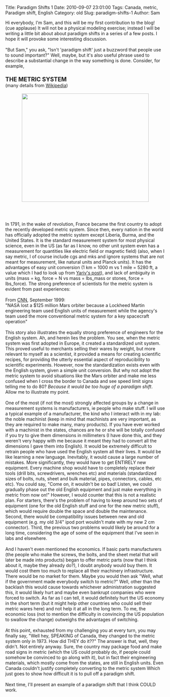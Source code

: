 Title: Paradigm Shifts 1
Date: 2010-09-07 23:01:00
Tags: Canada, metric, Paradigm shift, English
Category: old
Slug: paradigm-shifts-1
Author: Sam

<div class="im"><div>Hi everybody, I'm Sam, and this will be my first contribution to the  blog! (cue applause) It will not be a physical modeling exercise;  instead I will be writing a little bit about about paradigm shifts in a  series of a few posts. I hope it will provoke some interesting discussion.<br /><br />"But Sam," you ask, "Isn't 'paradigm shift' just a buzzword that people use to sound important?"  Well, maybe, but it's also useful phrase used to describe a  substantial change in the way something is done. Consider, for example,<br /><span style="font-size: 130%; font-weight: bold;"><br />THE METRIC SYSTEM</span><br />(many details from <a href="http://en.wikipedia.org/wiki/Metric_system" target="_blank">Wikipedia</a>)<br /><br /><a href="http://www.debateitout.com/wp-content/uploads/2009/11/metric-system.jpg" onblur="try {parent.deselectBloggerImageGracefully();} catch(e) {}"><img alt="" border="0" src="http://www.debateitout.com/wp-content/uploads/2009/11/metric-system.jpg" style="cursor: pointer; display: block; height: 340px; margin: 0px auto 10px; text-align: center; width: 400px;" /></a><br /><br /><br /><a name='more'></a>In  1791, in the wake of revolution, France became the first country to  adopt the recently developed metric system. Since then, every nation in  the world has officially adopted the metric system except Liberia,  Burma, and the United States. It is the standard measurement system for  most physical science, even in the US (as far as I know, no other unit  system even has a measurement for quantities like electric field or  magnetic field) (also, when I say metric, I of course include cgs and  mks and ignore systems that are not meant for measurement, like natural  units and Planck units). It has the advantages of easy unit conversion  (1 km = 1000 m vs 1 mile = 5280 ft, a value which I had to look up from <a href="http://thevirtuosi.blogspot.com/2010/09/remembering-two-things.html">Yariv's  post</a>), and lack of ambiguity in units (mass = kg, force = N vs mass =  lbs_mass or stones, force = lbs_force). The strong preference of  scientists for the metric system is evident from past experiences:<br /><br />From <a href="http://www.cnn.com/TECH/space/9909/30/mars.metric.02/">CNN</a>, September 1999:<br />"NASA lost a $125 million Mars orbiter because a Lockheed Martin  engineering team used English units of measurement while the agency's  team used the more conventional metric system for a key spacecraft  operation"<br /><br />This story also illustrates the equally strong  preference of engineers for the English system. Ah, and herein lies the  problem. You see, when the metric system was first adopted in Europe, it  created a standardized unit system. This proved useful to merchants  selling their wares by weight, but more relevant to myself as a  scientist, it provided a means for creating scientific recipes, for  providing the utterly essential aspect of reproducibility to scientific  experiments. However, now the standardization exists even with the  English system, given a simple unit conversion. But why not adopt the metric system to avoid situations like the Mars orbiter and make me  less confused when I cross the border to Canada and see speed limit  signs telling me to do 80? <i>Because it would be too huge of a paradigm shift</i>. Allow me to illustrate my point.<br /><br /></div>One of the most (if not the most) strongly affected groups by a  change in measurement systems is manufacturers, ie people who make  stuff. I will use a typical example of a manufacturer, the kind who I  interact with in my lab: the noble machinist (keep in mind that machinists are very important, as they are required to make many, many products). If  you have ever worked with a machinist in the states, chances are he or  she will be totally confused if you try to give them dimensions in  millimeters (I have done this, and they weren't very happy with me  because it meant they had to convert all the dimensions I gave them into  English). It would be extremely difficult to retrain people who have  used the English system all their lives. It would be like learning a new  language. Inevitably, it would cause a large number of mistakes. More  significantly, they would have to get ENTIRELY new equipment. Every  machine shop would have to completely replace their tools (drill bits,  screwdrivers, wrenches etc) and materials (standardized sizes of bolts,  nuts, sheet and bulk material, pipes, connectors, cables, etc etc). You could say, "Come on, it wouldn't be so bad! Listen, we  could  gradually phase out the old English equipment and just make everything  in metric from now on!" However, I would counter that this is not a  realistic plan. For starters, there's the problem of having to keep  around two sets of equipment (one for the old English stuff and one for  the new metric stuff), which would require double the space and double  the maintenance. Second, there would be compatibility issues between new and  old equipment (e.g. my old 3/4" ipod port wouldn't mate with my new 2 cm connector). Third, the previous two problems would likely be around  for a long time, considering the age of some of the equipment that I've  seen in labs and elsewhere.</div><br />And I haven't even mentioned the economics. If basic parts  manufacturers (the people who make the screws, the bolts, and the sheet  metal that will later be made into products) began to offer metric parts  (now that I think about it, maybe they already do?), I doubt anybody  would buy them. It would cost them too much to replace all their  machinery infrastructure. There would be no market for them. Maybe you  would then ask "Well, what if the government made everybody switch to  metric?" Well, other than the backlash this would cause towards  whichever administration suggested this, it would likely hurt and maybe  even bankrupt companies who were forced to switch. As far as I can tell,  it would definitely hurt the US economy in the short term (but it might help other countries who  could sell their metric wares here) and not help it at all in the long term. To me, the economic loss (not to  mention the difficulty in convincing the US population to swallow the  change) outweighs the advantages of switching.<br /><br />At this point, exhausted from my challenging you at every turn, you  may finally say, "Well hey, SPEAKING of Canada, they changed to the  metric system only in 1973. How did THEY do it??" The answer is that,  well, they didn't. Not entirely anyway. Sure, the country may package  food and make road signs in metric (which the US could probably do, if  people could somehow be convinced to go along with it), but in fact  their engineering materials, which mostly come from the states, are  still in English units. Even Canada couldn't justify completely  converting to the metric system Which just goes to show how difficult it  is to pull off a paradigm shift.<br /><br />Next time, I'll present an example of a paradigm shift that I think COULD work.
